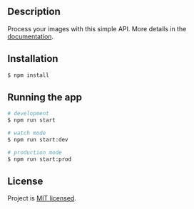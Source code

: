 ## Description

Process your images with this simple API. More details in the [documentation](https://image-cropper-api.onrender.com/doc).

## Installation

```bash
$ npm install
```

## Running the app

```bash
# development
$ npm run start

# watch mode
$ npm run start:dev

# production mode
$ npm run start:prod
```

## License

Project is [MIT licensed](LICENSE).
